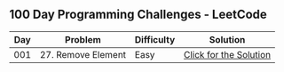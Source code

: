 ## 100 Day Programming Challenges - LeetCode



| Day | Problem            | Difficulty | Solution                                                                                                                            |
|-----|--------------------|------------|-------------------------------------------------------------------------------------------------------------------------------------|
| 001 | 27. Remove Element | Easy       | [Click for the Solution](https://github.com/CleuJunior/100-Days-LeetCode/blob/main/RemoveElement/src/main/java/RemoveElements.java) |

